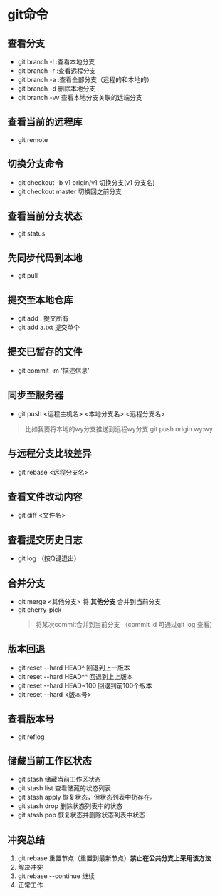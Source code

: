 # git命令

## 查看分支

* git branch -l :查看本地分支
* git branch -r :查看远程分支
* git branch -a :查看全部分支（远程的和本地的）
* git branch -d <BranchName> 删除本地分支
* git branch -vv  查看本地分支关联的远端分支

## 查看当前的远程库

* git remote

## 切换分支命令

* git checkout -b v1 origin/v1  切换分支(v1 分支名)
* git checkout master 切换回之前分支

## 查看当前分支状态

* git status

## 先同步代码到本地

* git pull

## 提交至本地仓库

* git add .  提交所有
* git add a.txt 提交单个

## 提交已暂存的文件

* git commit -m '描述信息'

## 同步至服务器
* git push <远程主机名> <本地分支名>:<远程分支名> 
> 比如我要将本地的wy分支推送到远程wy分支 
git push origin wy:wy

## 与远程分支比较差异
* git rebase <远程分支名> 

## 查看文件改动内容
* git diff <文件名>

## 查看提交历史日志
*  git log （按Q键退出）

## 合并分支
* git merge <其他分支> 将 __其他分支__ 合并到当前分支
* git cherry-pick  <commit id>   
  > 将某次commit合并到当前分支  （commit id 可通过git log 查看）

## 版本回退
* git reset --hard HEAD^    回退到上一版本
* git reset --hard HEAD^^   回退到上上版本
* git reset --hard HEAD~100 回退到前100个版本
* git reset --hard <版本号>

## 查看版本号
* git reflog 

## 储藏当前工作区状态
* git stash         储藏当前工作区状态
* git stash list    查看储藏的状态列表
* git stash apply   恢复状态，但状态列表中扔存在。
* git stash drop    删除状态列表中的状态
* git stash pop     恢复状态并删除状态列表中状态

## 冲突总结

1. git rebase   重置节点（重置到最新节点）__禁止在公共分支上采用该方法__
2. 解决冲突
3. git rebase --continue 继续
4. 正常工作
